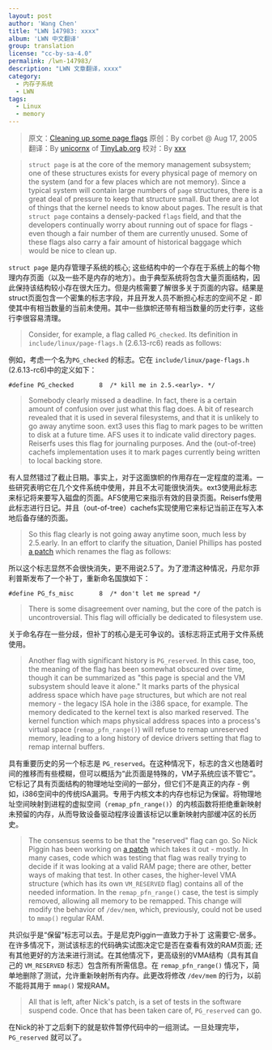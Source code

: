 ```yaml
---
layout: post
author: 'Wang Chen'
title: "LWN 147983: xxxx"
album: 'LWN 中文翻译'
group: translation
license: "cc-by-sa-4.0"
permalink: /lwn-147983/
description: "LWN 文章翻译，xxxx"
category:
  - 内存子系统
  - LWN
tags:
  - Linux
  - memory
---
```


> 原文：[Cleaning up some page flags](https://lwn.net/Articles/147983/)
> 原创：By corbet @ Aug 17, 2005
> 翻译：By [unicornx](https://github.com/unicornx) of [TinyLab.org][1]
> 校对：By [xxx](https://github.com/xxx)

> `struct page` is at the core of the memory management subsystem; one of these structures exists for every physical page of memory on the system (and for a few places which are not memory). Since a typical system will contain large numbers of `page` structures, there is a great deal of pressure to keep that structure small. But there are a lot of things that the kernel needs to know about pages. The result is that `struct page` contains a densely-packed `flags` field, and that the developers continually worry about running out of space for flags - even though a fair number of them are currently unused. Some of these flags also carry a fair amount of historical baggage which would be nice to clean up.

`struct page` 是内存管理子系统的核心; 这些结构中的一个存在于系统上的每个物理内存页面（以及一些不是内存的地方）。由于典型系统将包含大量页面结构，因此保持该结构较小存在很大压力。但是内核需要了解很多关于页面的内容。结果是 struct页面包含一个密集的标志字段，并且开发人员不断担心标志的空间不足 - 即使其中有相当数量的当前未使用。其中一些旗帜还带有相当数量的历史行李，这些行李很容易清理。

> Consider, for example, a flag called `PG_checked`. Its definition in `include/linux/page-flags.h` (2.6.13-rc6) reads as follows:

例如，考虑一个名为`PG_checked` 的标志。它在 `include/linux/page-flags.h` (2.6.13-rc6)中的定义如下：

    #define PG_checked		 8	/* kill me in 2.5.<early>. */

> Somebody clearly missed a deadline. In fact, there is a certain amount of confusion over just what this flag does. A bit of research revealed that it is used in several filesystems, and that it is unlikely to go away anytime soon. ext3 uses this flag to mark pages to be written to disk at a future time. AFS uses it to indicate valid directory pages. Reiserfs uses this flag for journaling purposes. And the (out-of-tree) cachefs implementation uses it to mark pages currently being written to local backing store.

有人显然错过了截止日期。事实上，对于这面旗帜的作用存在一定程度的混淆。一些研究表明它在几个文件系统中使用，并且不太可能很快消失。ext3使用此标志来标记将来要写入磁盘的页面。AFS使用它来指示有效的目录页面。Reiserfs使用此标志进行日记。并且（out-of-tree）cachefs实现使用它来标记当前正在写入本地后备存储的页面。

> So this flag clearly is not going away anytime soon, much less by 2.5.early. In an effort to clarify the situation, Daniel Phillips has posted [a patch](https://lwn.net/Articles/147988/) which renames the flag as follows:

所以这个标志显然不会很快消失，更不用说2.5了。为了澄清这种情况，丹尼尔菲利普斯发布了一个补丁，重新命名国旗如下：

    #define PG_fs_misc		 8	/* don't let me spread */

> There is some disagreement over naming, but the core of the patch is uncontroversial. This flag will officially be dedicated to filesystem use.

关于命名存在一些分歧，但补丁的核心是无可争议的。该标志将正式用于文件系统使用。

> Another flag with significant history is `PG_reserved`. In this case, too, the meaning of the flag has been somewhat obscured over time, though it can be summarized as "this page is special and the VM subsystem should leave it alone." It marks parts of the physical address space which have `page` structures, but which are not real memory - the legacy ISA hole in the i386 space, for example. The memory dedicated to the kernel text is also marked reserved. The kernel function which maps physical address spaces into a process's virtual space (`remap_pfn_range()`) will refuse to remap unreserved memory, leading to a long history of device drivers setting that flag to remap internal buffers.

具有重要历史的另一个标志是 `PG_reserved`。在这种情况下，标志的含义也随着时间的推移而有些模糊，但可以概括为“此页面是特殊的，VM子系统应该不管它”。它标记了具有页面结构的物理地址空间的一部分，但它们不是真正的内存 - 例如，i386空间中的传统ISA漏洞。专用于内核文本的内存也标记为保留。将物理地址空间映射到进程的虚拟空间（`remap_pfn_range()`）的内核函数将拒绝重新映射未预留的内存，从而导致设备驱动程序设置该标记以重新映射内部缓冲区的长历史。

> The consensus seems to be that the "reserved" flag can go. So Nick Piggin has been working on [a patch](http://lwn.net/Articles/146579/) which takes it out - mostly. In many cases, code which was testing that flag was really trying to decide if it was looking at a valid RAM page; there are other, better ways of making that test. In other cases, the higher-level VMA structure (which has its own `VM_RESERVED` flag) contains all of the needed information. In the `remap_pfn_range()` case, the test is simply removed, allowing all memory to be remapped. This change will modify the behavior of `/dev/mem`, which, previously, could not be used to `mmap()` regular RAM.

共识似乎是“保留”标志可以去。于是尼克Piggin一直致力于补丁 这需要它-居多。在许多情况下，测试该标志的代码确实试图决定它是否在查看有效的RAM页面; 还有其他更好的方法来进行测试。在其他情况下，更高级别的VMA结构（具有其自己的 `VM_RESERVED` 标志）包含所有所需信息。在 `remap_pfn_range()` 情况下，简单地删除了测试，允许重新映射所有内存。此更改将修改 `/dev/mem` 的行为，以前不能将其用于 `mmap()` 常规RAM。

> All that is left, after Nick's patch, is a set of tests in the software suspend code. Once that has been taken care of, `PG_reserved` can go.

在Nick的补丁之后剩下的就是软件暂停代码中的一组测试。一旦处理完毕，`PG_reserved` 就可以了。

[1]: http://tinylab.org
